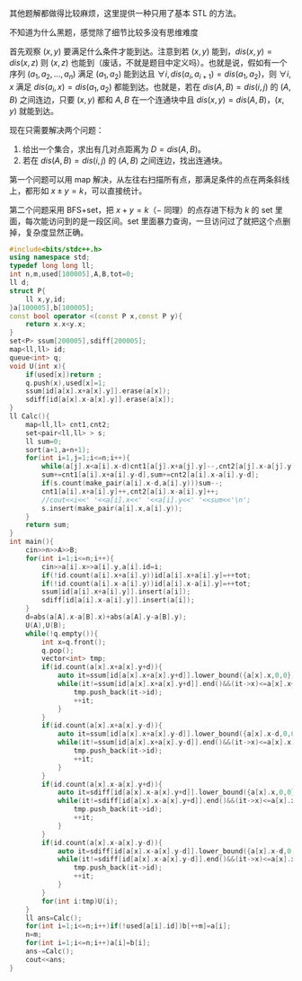 其他题解都做得比较麻烦，这里提供一种只用了基本 STL 的方法。

不知道为什么黑题，感觉除了细节比较多没有思维难度

首先观察 $(x,y)$ 要满足什么条件才能到达。注意到若 $(x,y)$ 能到，$dis(x,y)=dis(x,z)$ 则 $(x,z)$ 也能到（废话，不就是题目中定义吗）。也就是说，假如有一个序列 $(a_1,a_2,\dots,a_n)$ 满足 $(a_1,a_2)$ 能到达且 $\forall i,dis(a_i,a_{i+1})=dis(a_1,a_2)$，则 $\forall i,x$ 满足 $dis(a_i,x)=dis(a_1,a_2)$ 都能到达。也就是，若在 $dis(A,B)=dis(i,j)$ 的 $(A,B)$ 之间连边，只要 $(x,y)$ 都和 $A,B$ 在一个连通块中且 $dis(x,y)=dis(A,B)$，$(x,y)$ 就能到达。

现在只需要解决两个问题：

1. 给出一个集合，求出有几对点距离为 $D=dis(A,B)$。
2. 若在 $dis(A,B)=dis(i,j)$ 的 $(A,B)$ 之间连边，找出连通块。

第一个问题可以用 map 解决，从左往右扫描所有点，那满足条件的点在两条斜线上，都形如 $x\pm y=k$，可以直接统计。

第二个问题采用 BFS+set，把 $x+y=k$（$-$ 同理）的点存进下标为 $k$ 的 set 里面，每次能访问到的是一段区间。set 里面暴力查询，一旦访问过了就把这个点删掉，复杂度显然正确。

```cpp
#include<bits/stdc++.h>
using namespace std;
typedef long long ll;
int n,m,used[100005],A,B,tot=0;
ll d;
struct P{
	ll x,y,id;
}a[100005],b[100005];
const bool operator <(const P x,const P y){
	return x.x<y.x;
}
set<P> ssum[200005],sdiff[200005];
map<ll,ll> id;
queue<int> q;
void U(int x){
	if(used[x])return ;
	q.push(x),used[x]=1;
	ssum[id[a[x].x+a[x].y]].erase(a[x]);
	sdiff[id[a[x].x-a[x].y]].erase(a[x]);
}
ll Calc(){
	map<ll,ll> cnt1,cnt2;
	set<pair<ll,ll> > s;
	ll sum=0;
	sort(a+1,a+n+1);
	for(int i=1,j=1;i<=n;i++){
		while(a[j].x<a[i].x-d)cnt1[a[j].x+a[j].y]--,cnt2[a[j].x-a[j].y]--,j++;
		sum+=cnt1[a[i].x+a[i].y-d],sum+=cnt2[a[i].x-a[i].y-d];
		if(s.count(make_pair(a[i].x-d,a[i].y)))sum--;
		cnt1[a[i].x+a[i].y]++,cnt2[a[i].x-a[i].y]++;
		//cout<<i<<' '<<a[i].x<<' '<<a[i].y<<' '<<sum<<'\n';
		s.insert(make_pair(a[i].x,a[i].y));
	}
	return sum;
}
int main(){
	cin>>n>>A>>B;
	for(int i=1;i<=n;i++){
		cin>>a[i].x>>a[i].y,a[i].id=i;
		if(!id.count(a[i].x+a[i].y))id[a[i].x+a[i].y]=++tot;
		if(!id.count(a[i].x-a[i].y))id[a[i].x-a[i].y]=++tot;
		ssum[id[a[i].x+a[i].y]].insert(a[i]);
		sdiff[id[a[i].x-a[i].y]].insert(a[i]);
	}
	d=abs(a[A].x-a[B].x)+abs(a[A].y-a[B].y);
	U(A),U(B);
	while(!q.empty()){
		int x=q.front();
		q.pop();
		vector<int> tmp;
		if(id.count(a[x].x+a[x].y+d)){
			auto it=ssum[id[a[x].x+a[x].y+d]].lower_bound({a[x].x,0,0});
			while(it!=ssum[id[a[x].x+a[x].y+d]].end()&&(it->x)<=a[x].x+d){
				tmp.push_back(it->id);
				++it;
			}
		}
		if(id.count(a[x].x+a[x].y-d)){
			auto it=ssum[id[a[x].x+a[x].y-d]].lower_bound({a[x].x-d,0,0});
			while(it!=ssum[id[a[x].x+a[x].y-d]].end()&&(it->x)<=a[x].x){
				tmp.push_back(it->id);
				++it;
			}
		}
		if(id.count(a[x].x-a[x].y+d)){
			auto it=sdiff[id[a[x].x-a[x].y+d]].lower_bound({a[x].x,0,0});
			while(it!=sdiff[id[a[x].x-a[x].y+d]].end()&&(it->x)<=a[x].x+d){
				tmp.push_back(it->id);
				++it;
			}
		}
		if(id.count(a[x].x-a[x].y-d)){
			auto it=sdiff[id[a[x].x-a[x].y-d]].lower_bound({a[x].x-d,0,0});
			while(it!=sdiff[id[a[x].x-a[x].y-d]].end()&&(it->x)<=a[x].x){
				tmp.push_back(it->id);
				++it;
			}
		}
		for(int i:tmp)U(i);
	}
	ll ans=Calc();
	for(int i=1;i<=n;i++)if(!used[a[i].id])b[++m]=a[i];
	n=m;
	for(int i=1;i<=n;i++)a[i]=b[i];
	ans-=Calc();
	cout<<ans;
}
```